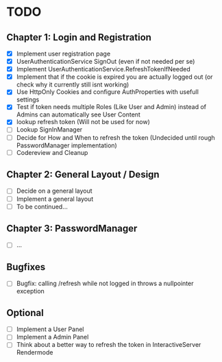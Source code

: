 # TODO
## Chapter 1: Login and Registration
- [X] Implement user registration page
- [X] UserAuthenticationService SignOut (even if not needed per se)
- [X] Implement UserAuthenticationService.RefreshTokenIfNeeded 
- [X] Implement that if the cookie is expired you are actually logged out (or check why it currently still isnt working)
- [X] Use HttpOnly Cookies and configure AuthProperties with usefull settings
- [X] Test if token needs multiple Roles (Like User and Admin) instead of Admins can automatically see User Content
- [X] lookup refresh token (Will not be used for now)
- [ ] Lookup SignInManager
- [ ] Decide for How and When to refresh the token (Undecided until rough PasswordManager implementation)
- [ ] Codereview and Cleanup

## Chapter 2: General Layout / Design
- [ ] Decide on a general layout
- [ ] Implement a general layout
- [ ] To be continued...

## Chapter 3: PasswordManager
- [ ] ...

## Bugfixes
- [ ] Bugfix: calling /refresh while not logged in throws a nullpointer exception

## Optional
- [ ] Implement a User Panel
- [ ] Implement a Admin Panel
- [ ] Think about a better way to refresh the token in InteractiveServer Rendermode
